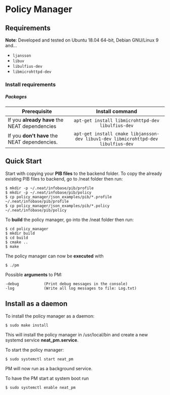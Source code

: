 
# Policy Manager
## Requirements
**Note**: Developed and tested on Ubuntu 18.04 64-bit, Debian GNU/Linux 9 and...
* `ljansson`
* `libuv`
* `libulfius-dev`
* `libmicrohttpd-dev`

### Install requirements
##### Packages
| Prerequisite        | Install command           | 
| ------------- |:-------------:|
| If you **already have** the NEAT dependencies | `apt-get install libmicrohttpd-dev libulfius-dev` |
| If you **don't have** the NEAT dependencies. | `apt-get install cmake libjansson-dev libuv1-dev libmicrohttpd-dev libulfius-dev` |

## Quick Start

Start with copying your **PIB files** to the backend folder. To copy the already existing PIB files to backend, go to /neat folder then run:

```
$ mkdir -p ~/.neat/infobase/pib/profile
$ mkdir -p ~/.neat/infobase/pib/policy
$ cp policy_manager/json_examples/pib/*.profile ~/.neat/infobase/pib/profile
$ cp policy_manager/json_examples/pib/*.policy ~/.neat/infobase/pib/policy
```

To **build** the policy manager, go into the /neat folder then run:

```
$ cd policy_manager
$ mkdir build
$ cd build
$ cmake ..
$ make
```

The policy manager can now be **executed** with

```
$ ./pm
```

Possible **arguments** to PM:
```
-debug           (Print debug messages in the console)
-log             (Write all log messages to file: Log.txt)
```

## Install as a daemon

To install the policy manager as a daemon:

```
$ sudo make install
```

This will install the policy manager in /usr/local/bin and create a new systemd service **neat_pm.service**.

To start the policy manager:

```
$ sudo systemctl start neat_pm
```

PM will now run as a background service.

To have the PM start at system boot run

```
$ sudo systemctl enable neat_pm
```
